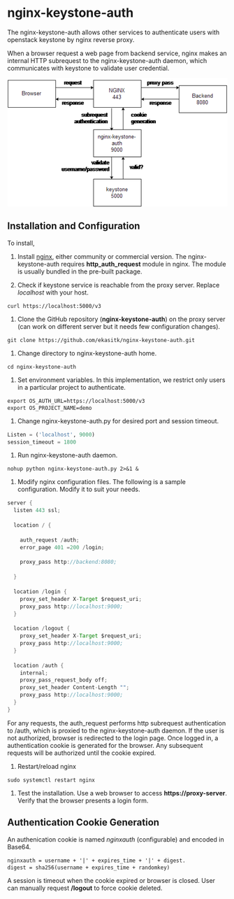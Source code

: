 # nginx-keystone-auth

The nginx-keystone-auth allows other services to authenticate users with openstack keystone by nginx reverse proxy.

When a browser request a web page from backend service, nginx makes an internal HTTP subrequest to the nginx-keystone-auth daemon, which communicates with keystone to validate user credential.


<img src="flow.png">


## Installation and Configuration

To install,

1. Install [nginx](https://www.nginx.com/), either community or commercial version. The nginx-keystone-auth requires **http_auth_request** module in nginx. The module is usually bundled in the pre-built package.

1. Check if keystone service is reachable from the proxy server. Replace _localhost_ with your host.
```shell
curl https://localhost:5000/v3
```

1. Clone the GitHub repository (**nginx-keystone-auth**) on the proxy server (can work on different server but it needs few configuration changes).
```shell
git clone https://github.com/ekasitk/nginx-keystone-auth.git
```

1. Change directory to nginx-keystone-auth home.
```shell
cd nginx-keystone-auth
```

1. Set environment variables. In this implementation, we restrict only users in a particular project to authenticate.
```shell
export OS_AUTH_URL=https://localhost:5000/v3
export OS_PROJECT_NAME=demo
```
1. Change nginx-keystone-auth.py for desired port and session timeout.
```python
Listen = ('localhost', 9000)  
session_timeout = 1800   
```

1. Run nginx-keystone-auth daemon.
```shell
nohup python nginx-keystone-auth.py 2>&1 &
```

1. Modify nginx configuration files. The following is a sample configuration. Modify it to suit your needs.
```java
server {
  listen 443 ssl;

  location / {

    auth_request /auth;
    error_page 401 =200 /login;

    proxy_pass http://backend:8080;

  }

  location /login {
    proxy_set_header X-Target $request_uri;
    proxy_pass http://localhost:9000;
  }

  location /logout {
    proxy_set_header X-Target $request_uri;
    proxy_pass http://localhost:9000;
  }

  location /auth {
    internal;
    proxy_pass_request_body off;
    proxy_set_header Content-Length "";
    proxy_pass http://localhost:9000;
  }
}
```
For any requests, the auth_request performs http subrequest authentication to /auth, which is proxied to the nginx-keystone-auth daemon. If the user is not authorized, browser is redirected to the login page. Once logged in, a authentication cookie is generated for the browser. Any subsequent requests will be authorized until the cookie expired.

1. Restart/reload nginx
```shell
sudo systemctl restart nginx
```

1. Test the installation. Use a web browser to access **https://proxy-server**. Verify that the browser presents a login form.

## Authentication Cookie Generation
An authenication cookie is named _nginxauth_ (configurable) and encoded in Base64.
```
nginxauth = username + '|' + expires_time + '|' + digest.
digest = sha256(username + expires_time + randomkey)
```
A session is timeout when the cookie expired or browser is closed. User can manually request **/logout** to force cookie deleted.
